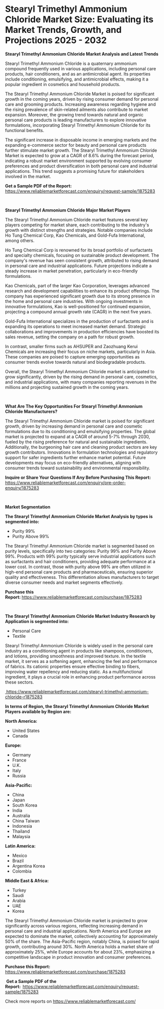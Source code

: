 <p><h1>Stearyl Trimethyl Ammonium Chloride Market Size: Evaluating its Market Trends, Growth, and Projections 2025 - 2032</h1></p><p><strong>Stearyl Trimethyl Ammonium Chloride Market Analysis and Latest Trends</strong></p>
<p><p>Stearyl Trimethyl Ammonium Chloride is a quaternary ammonium compound frequently used in various applications, including personal care products, hair conditioners, and as an antimicrobial agent. Its properties include conditioning, emulsifying, and antimicrobial effects, making it a popular ingredient in cosmetics and household products.</p><p>The Stearyl Trimethyl Ammonium Chloride Market is poised for significant growth in the coming years, driven by rising consumer demand for personal care and grooming products. Increasing awareness regarding hygiene and the rising prevalence of skin-related ailments also contribute to market expansion. Moreover, the growing trend towards natural and organic personal care products is leading manufacturers to explore innovative formulations, incorporating Stearyl Trimethyl Ammonium Chloride for its functional benefits.</p><p>The significant increase in disposable income in emerging markets and the expanding e-commerce sector for beauty and personal care products further stimulate market growth. The Stearyl Trimethyl Ammonium Chloride Market is expected to grow at a CAGR of 8.6% during the forecast period, indicating a robust market environment supported by evolving consumer preferences and product diversification in both personal care and industrial applications. This trend suggests a promising future for stakeholders involved in the market.</p></p>
<p><strong>Get a Sample PDF of the Report:&nbsp;</strong> <a href="https://www.reliablemarketforecast.com/enquiry/request-sample/1875283?utm_campaign=1105&utm_medium=2&utm_source=Github&utm_content=ia&utm_term=30012025&utm_id=stearyl-trimethyl-ammonium-chloride">https://www.reliablemarketforecast.com/enquiry/request-sample/1875283</a></p>
<p>&nbsp;</p>
<p><strong>Stearyl Trimethyl Ammonium Chloride Major Market Players</strong></p>
<p><p>The Stearyl Trimethyl Ammonium Chloride market features several key players competing for market share, each contributing to the industry's growth with distinct strengths and strategies. Notable companies include Ho Tung Chemical Corp, Kao Chemicals, and Gold-Fufa International, among others.</p><p>Ho Tung Chemical Corp is renowned for its broad portfolio of surfactants and specialty chemicals, focusing on sustainable product development. The company's revenue has seen consistent growth, attributed to rising demand in personal care and industrial applications. Future projections indicate a steady increase in market penetration, particularly in eco-friendly formulations.</p><p>Kao Chemicals, part of the larger Kao Corporation, leverages advanced research and development capabilities to enhance its product offerings. The company has experienced significant growth due to its strong presence in the home and personal care industries. With ongoing investments in innovative formulations, Kao is well-positioned for continued expansion, projecting a compound annual growth rate (CAGR) in the next five years.</p><p>Gold-Fufa International specializes in the production of surfactants and is expanding its operations to meet increased market demand. Strategic collaborations and improvements in production efficiencies have boosted its sales revenue, setting the company on a path for robust growth.</p><p>In contrast, smaller firms such as AHSUPER and Zaozhuang Kerui Chemicals are increasing their focus on niche markets, particularly in Asia. These companies are poised to capture emerging opportunities as consumer trends evolve towards natural and biodegradable products.</p><p>Overall, the Stearyl Trimethyl Ammonium Chloride market is anticipated to grow significantly, driven by the rising demand in personal care, cosmetics, and industrial applications, with many companies reporting revenues in the millions and projecting sustained growth in the coming years.</p></p>
<p>&nbsp;</p>
<p><strong>What Are The Key Opportunities For Stearyl Trimethyl Ammonium Chloride Manufacturers?</strong></p>
<p><p>The Stearyl Trimethyl Ammonium Chloride market is poised for significant growth, driven by increasing demand in personal care and cosmetic formulations due to its conditioning and emulsifying properties. The global market is projected to expand at a CAGR of around 5-7% through 2030, fueled by the rising preference for natural and sustainable ingredients. Additionally, the burgeoning hair care and cleaning product sectors are key growth contributors. Innovations in formulation technologies and regulatory support for safer ingredients further enhance market potential. Future developments may focus on eco-friendly alternatives, aligning with consumer trends toward sustainability and environmental responsibility.</p></p>
<p><strong>Inquire or Share Your Questions If Any Before Purchasing This Report:</strong> <a href="https://www.reliablemarketforecast.com/enquiry/pre-order-enquiry/1875283?utm_campaign=1105&utm_medium=2&utm_source=Github&utm_content=ia&utm_term=30012025&utm_id=stearyl-trimethyl-ammonium-chloride">https://www.reliablemarketforecast.com/enquiry/pre-order-enquiry/1875283</a></p>
<p>&nbsp;</p>
<p><strong>Market Segmentation</strong></p>
<p><strong>The Stearyl Trimethyl Ammonium Chloride Market Analysis by types is segmented into:</strong></p>
<p><ul><li>Purity 99%</li><li>Purity Above 99%</li></ul></p>
<p><p>The Stearyl Trimethyl Ammonium Chloride market is segmented based on purity levels, specifically into two categories: Purity 99% and Purity Above 99%. Products with 99% purity typically serve industrial applications such as surfactants and hair conditioners, providing adequate performance at a lower cost. In contrast, those with purity above 99% are often utilized in high-end personal care products and pharmaceuticals, ensuring superior quality and effectiveness. This differentiation allows manufacturers to target diverse consumer needs and market segments effectively.</p></p>
<p><strong>Purchase this Report:&nbsp;</strong><a href="https://www.reliablemarketforecast.com/purchase/1875283?utm_campaign=1105&utm_medium=2&utm_source=Github&utm_content=ia&utm_term=30012025&utm_id=stearyl-trimethyl-ammonium-chloride">https://www.reliablemarketforecast.com/purchase/1875283</a></p>
<p>&nbsp;</p>
<p><strong>The Stearyl Trimethyl Ammonium Chloride Market Industry Research by Application is segmented into:</strong></p>
<p><ul><li>Personal Care</li><li>Textile</li></ul></p>
<p><p>Stearyl Trimethyl Ammonium Chloride is widely used in the personal care industry as a conditioning agent in products like shampoos, conditioners, and lotions, providing smoothness and improved texture. In the textile market, it serves as a softening agent, enhancing the feel and performance of fabrics. Its cationic properties ensure effective binding to fibers, improving water repellency and reducing static. As a multifunctional ingredient, it plays a crucial role in enhancing product performance across these sectors.</p></p>
<p><a href="https://www.reliablemarketforecast.com/stearyl-trimethyl-ammonium-chloride-r1875283?utm_campaign=1105&utm_medium=2&utm_source=Github&utm_content=ia&utm_term=30012025&utm_id=stearyl-trimethyl-ammonium-chloride">&nbsp;https://www.reliablemarketforecast.com/stearyl-trimethyl-ammonium-chloride-r1875283</a></p>
<p><strong>In terms of Region, the Stearyl Trimethyl Ammonium Chloride Market Players available by Region are:</strong></p>
<p>
    <p> <strong> North America: </strong>
        <ul>
            <li>United States</li>
            <li>Canada</li>
        </ul>
        </p> 
    <p> <strong> Europe: </strong>
        <ul>
            <li>Germany</li>
            <li>France</li>
            <li>U.K.</li>
            <li>Italy</li>
            <li>Russia</li>
        </ul>
        </p> 
    <p> <strong> Asia-Pacific: </strong>
        <ul>
            <li>China</li>
            <li>Japan</li>
            <li>South Korea</li>
            <li>India</li>
            <li>Australia</li>
            <li>China Taiwan</li>
            <li>Indonesia</li>
            <li>Thailand</li>
            <li>Malaysia</li>
        </ul>
        </p> 
    <p> <strong> Latin America: </strong>
        <ul>
            <li>Mexico</li>
            <li>Brazil</li>
            <li>Argentina Korea</li>
            <li>Colombia</li>
        </ul>
        </p> 
    <p> <strong> Middle East & Africa: </strong>
        <ul>
            <li>Turkey</li>
            <li>Saudi</li>
            <li>Arabia</li>
            <li>UAE</li>
            <li>Korea</li>
        </ul>
    </p>
    </p>
<p><p>The Stearyl Trimethyl Ammonium Chloride market is projected to grow significantly across various regions, reflecting increasing demand in personal care and industrial applications. North America and Europe are expected to dominate the market, collectively accounting for approximately 50% of the share. The Asia-Pacific region, notably China, is poised for rapid growth, contributing around 30%. North America holds a market share of approximately 25%, while Europe accounts for about 23%, emphasizing a competitive landscape in product innovation and consumer preferences.</p></p>
<p><strong>Purchase this Report: </strong><a href="https://www.reliablemarketforecast.com/purchase/1875283?utm_campaign=1105&utm_medium=2&utm_source=Github&utm_content=ia&utm_term=30012025&utm_id=stearyl-trimethyl-ammonium-chloride">https://www.reliablemarketforecast.com/purchase/1875283</a></p>
<p>&nbsp;<strong>Get a Sample PDF of the Report:&nbsp;&nbsp;</strong><a href="https://www.reliablemarketforecast.com/enquiry/request-sample/1875283?utm_campaign=1105&utm_medium=2&utm_source=Github&utm_content=ia&utm_term=30012025&utm_id=stearyl-trimethyl-ammonium-chloride">https://www.reliablemarketforecast.com/enquiry/request-sample/1875283</a></p>
<p><strong></strong></p>
<p>Check more reports on <a href="https://www.reliablemarketforecast.com/?utm_campaign=1105&utm_medium=2&utm_source=Github&utm_content=ia&utm_term=30012025&utm_id=stearyl-trimethyl-ammonium-chloride">https://www.reliablemarketforecast.com/</a></p>